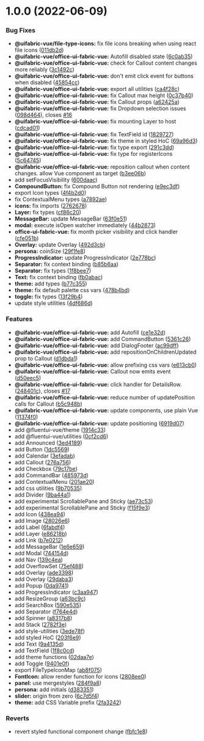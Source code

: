 # 1.0.0 (2022-06-09)


### Bug Fixes

* **@uifabric-vue/file-type-icons:** fix file icons breaking when using react file icons ([011db2d](https://github.com/johannes-z/office-fabric/commit/011db2d49037761d4aa88eae9447693cf7e3f418))
* **@uifabric-vue/office-ui-fabric-vue:** Autofill disabled state ([6c0ab35](https://github.com/johannes-z/office-fabric/commit/6c0ab359488fe1f645a6b5ff474fbcc18ff98940))
* **@uifabric-vue/office-ui-fabric-vue:** check for Callout content changes more reliably ([3c1492c](https://github.com/johannes-z/office-fabric/commit/3c1492c4e55c5add6348331403e0c26afa735af2))
* **@uifabric-vue/office-ui-fabric-vue:** don't emit click event for buttons when disabled ([45854cc](https://github.com/johannes-z/office-fabric/commit/45854cc885f04c77df58d260afafbf2d77cc7531))
* **@uifabric-vue/office-ui-fabric-vue:** export all utilities ([ca4f28c](https://github.com/johannes-z/office-fabric/commit/ca4f28c907fa5fe95b0697d72171b79cc202766d))
* **@uifabric-vue/office-ui-fabric-vue:** fix Callout max height ([0c37b40](https://github.com/johannes-z/office-fabric/commit/0c37b40a564f12b7d23c7f2cb742f5479fbeef32))
* **@uifabric-vue/office-ui-fabric-vue:** fix Callout props ([a62425a](https://github.com/johannes-z/office-fabric/commit/a62425ab429a6a334ccaecff3968d579662b6e7c))
* **@uifabric-vue/office-ui-fabric-vue:** fix Dropdown selection issues ([098d464](https://github.com/johannes-z/office-fabric/commit/098d4646e916b8f23ac63df1dd7a9568f79915a1)), closes [#16](https://github.com/johannes-z/office-fabric/issues/16)
* **@uifabric-vue/office-ui-fabric-vue:** fix mounting Layer to host ([cdcad01](https://github.com/johannes-z/office-fabric/commit/cdcad0181f6e2329804380273ea3361f4cfa95fd))
* **@uifabric-vue/office-ui-fabric-vue:** fix TextField id ([1829727](https://github.com/johannes-z/office-fabric/commit/18297276df19a40e6abef3c586b404e2e99fa02d))
* **@uifabric-vue/office-ui-fabric-vue:** fix theme in styled HoC ([69a96d3](https://github.com/johannes-z/office-fabric/commit/69a96d35c7e68baa6f499bcd2657806d376504f3))
* **@uifabric-vue/office-ui-fabric-vue:** fix type export ([291c3dd](https://github.com/johannes-z/office-fabric/commit/291c3dd0671de957e02251921dcbd048c955b299))
* **@uifabric-vue/office-ui-fabric-vue:** fix type for registerIcons ([5c64745](https://github.com/johannes-z/office-fabric/commit/5c6474546e9b2154fbceec08c2ffed18bdf4f5a5))
* **@uifabric-vue/office-ui-fabric-vue:** reposition callout when content changes. allow Vue component as target ([b3ee06b](https://github.com/johannes-z/office-fabric/commit/b3ee06bf29fa53f9fd14fe6c8b799272a4a48475))
* add setFocusVisibility ([600daac](https://github.com/johannes-z/office-fabric/commit/600daacf6b42dd2bb32ba541ecc90a33a6c1e823))
* **CompoundButton:** fix Compound Button not rendering ([e9ec3df](https://github.com/johannes-z/office-fabric/commit/e9ec3dfb313bfe831e8e8f3c0f54dff9a2bf81ca))
* export Icon types ([4f4b2d0](https://github.com/johannes-z/office-fabric/commit/4f4b2d0faa8a138391515bc4ea7fb0748abda134))
* fix ContextualMenu types ([a7892ae](https://github.com/johannes-z/office-fabric/commit/a7892ae1070a5e9ab72da2e5490c753a3ea36016))
* **icons:** fix imports ([2762678](https://github.com/johannes-z/office-fabric/commit/2762678a1e769176573b217384f5d9aac5136b3a))
* **Layer:** fix types ([cf86c20](https://github.com/johannes-z/office-fabric/commit/cf86c2048f7f2e53b81b3a860c5b1121812b0bd6))
* **MessageBar:** update MessageBar ([63f0e51](https://github.com/johannes-z/office-fabric/commit/63f0e515401341262480d13cdb8d57cb47476192))
* **modal:** execute isOpen watcher immediately ([44b2873](https://github.com/johannes-z/office-fabric/commit/44b2873af2859666cbdbe3526dbfe76add8e9a06))
* **office-ui-fabric-vue:** fix month picker visibility and click handler ([cfe051b](https://github.com/johannes-z/office-fabric/commit/cfe051b0ce5b583fadb5e77539769a45ebb39506))
* **Overlay:** update Overlay ([492d3cb](https://github.com/johannes-z/office-fabric/commit/492d3cbaea6c0f088d2db1f7729175512859fab2))
* **persona:** coinSize ([29f1fe8](https://github.com/johannes-z/office-fabric/commit/29f1fe884f3c4ea7ac173b2ceb6d2de533e3d834))
* **ProgressIndicator:** update ProgressIndicator ([2e778bc](https://github.com/johannes-z/office-fabric/commit/2e778bc8225ea3f641d5fc270b7aa6394b69667a))
* **Separator:** fix context binding ([b85b6aa](https://github.com/johannes-z/office-fabric/commit/b85b6aa38095b8dfccc35b71bdf0ba65652946c2))
* **Separator:** fix types ([1f8bee7](https://github.com/johannes-z/office-fabric/commit/1f8bee77525c2fe8d38b728b50aed21a0ad7849e))
* **Text:** fix context binding ([fb0abac](https://github.com/johannes-z/office-fabric/commit/fb0abac7c220cfd5d2f027f7f0dc0c2952070321))
* **theme:** add types ([b77c355](https://github.com/johannes-z/office-fabric/commit/b77c35571fb627269cf31d7927480e58e2417fca))
* **theme:** fix default palette css vars ([478b4bd](https://github.com/johannes-z/office-fabric/commit/478b4bd0d88882b49b848290ff191f218576deff))
* **toggle:** fix types ([13f29b4](https://github.com/johannes-z/office-fabric/commit/13f29b48b5a8528e127d3f1210fcac28171d9a73))
* update style utilities ([4df686d](https://github.com/johannes-z/office-fabric/commit/4df686dd8beed5808b018fba787619059d9b3aa9))


### Features

* **@uifabric-vue/office-ui-fabric-vue:** add Autofill ([ce1e32d](https://github.com/johannes-z/office-fabric/commit/ce1e32dc3556584e2b4383a5b110ce1f84754bfa))
* **@uifabric-vue/office-ui-fabric-vue:** add CommandButton ([5361c26](https://github.com/johannes-z/office-fabric/commit/5361c2622e68f48c021aa48c0ca0c7823f0ed7ba))
* **@uifabric-vue/office-ui-fabric-vue:** add DialogFooter ([ac99dff](https://github.com/johannes-z/office-fabric/commit/ac99dff35f1d9fca30db57bc78fa4a37920cadc8))
* **@uifabric-vue/office-ui-fabric-vue:** add repositionOnChildrenUpdated prop to Callout ([d1dbda1](https://github.com/johannes-z/office-fabric/commit/d1dbda19403273cc9439a197cad267d33d2ecc04))
* **@uifabric-vue/office-ui-fabric-vue:** allow prefixing css vars ([e613cb0](https://github.com/johannes-z/office-fabric/commit/e613cb0b73c30a9421cf7378bd6ecf982cd3b510))
* **@uifabric-vue/office-ui-fabric-vue:** Callout now emits event ([d50eec5](https://github.com/johannes-z/office-fabric/commit/d50eec55a8ac5fa6d69bcb7e525a7db7de3c0700))
* **@uifabric-vue/office-ui-fabric-vue:** click handler for DetailsRow. ([248401c](https://github.com/johannes-z/office-fabric/commit/248401c44a83ce8b7cc2fee8211adaf132c37cd8)), closes [#17](https://github.com/johannes-z/office-fabric/issues/17)
* **@uifabric-vue/office-ui-fabric-vue:** reduce number of updatePosition calls for Callout ([b5c948b](https://github.com/johannes-z/office-fabric/commit/b5c948bf113591c5bff8bd15075a24cc9e8bb4c5))
* **@uifabric-vue/office-ui-fabric-vue:** update components, use plain Vue ([11374f0](https://github.com/johannes-z/office-fabric/commit/11374f065b1bae35a103bdc93b4847210160cf6d))
* **@uifabric-vue/office-ui-fabric-vue:** update positioning ([6919d07](https://github.com/johannes-z/office-fabric/commit/6919d075882a6d3d19416267a5e8eb6b2ab207e8))
* add @fluentui-vue/theme ([1914c33](https://github.com/johannes-z/office-fabric/commit/1914c333b312eb7e3ba7830f0401bd19c22fbfca))
* add @fluentui-vue/utilities ([0cf2cd6](https://github.com/johannes-z/office-fabric/commit/0cf2cd68e6d2e6f7aa25cdd0273a48847911d79d))
* add Announced ([3ed4189](https://github.com/johannes-z/office-fabric/commit/3ed418910e3db78eec546168401921c4b3f29f7f))
* add Button ([1dc5569](https://github.com/johannes-z/office-fabric/commit/1dc55697ce58852dda92cc1f73c0aa83d8985e6e))
* add Calendar ([3efadab](https://github.com/johannes-z/office-fabric/commit/3efadabffd4a4fc2861c8906721e9e128a440ae0))
* add Callout ([276a756](https://github.com/johannes-z/office-fabric/commit/276a7567fac723e0069eb999c19905650ed2ea3e))
* add Checkbox ([79c17be](https://github.com/johannes-z/office-fabric/commit/79c17be81e60b18e5965e578a001a58ab8fd3eea))
* add CommandBar ([485973d](https://github.com/johannes-z/office-fabric/commit/485973da1c75470ff427da477b92d9609a84e34b))
* add ContextualMenu ([201ae20](https://github.com/johannes-z/office-fabric/commit/201ae2094658a2bc36824bf5a3d77447caa22427))
* add css utilities ([9b70535](https://github.com/johannes-z/office-fabric/commit/9b70535edd2341398c36a0d6b241424a4b7ef33e))
* add Divider ([9ba44a1](https://github.com/johannes-z/office-fabric/commit/9ba44a13472b5c1ebbf2c5a50faa882b2882af03))
* add experimental ScrollablePane and Sticky ([ae73c53](https://github.com/johannes-z/office-fabric/commit/ae73c5349d060752d1403c62c7274ff450bb05f0))
* add experimental ScrollablePane and Sticky ([f15f9e3](https://github.com/johannes-z/office-fabric/commit/f15f9e324c03d7c6ed9c622a18e581882152255e))
* add Icon ([438ea94](https://github.com/johannes-z/office-fabric/commit/438ea947e5a59dfe57c83e980cd9adedd25a476b))
* add Image ([28026e6](https://github.com/johannes-z/office-fabric/commit/28026e676dd9ced942c923caef20c682cc39ebea))
* add Label ([6fabdf4](https://github.com/johannes-z/office-fabric/commit/6fabdf4a453058cbe856fee0edf44c884171c821))
* add Layer ([e86218b](https://github.com/johannes-z/office-fabric/commit/e86218b5edb973f12b7856bfac68e7d714d94164))
* add Link ([b7e0212](https://github.com/johannes-z/office-fabric/commit/b7e02127920be515475976aa3bd53886e82f693d))
* add MessageBar ([1e6e659](https://github.com/johannes-z/office-fabric/commit/1e6e65951b30735d78149204605b35f357c691bb))
* add Modal ([744154d](https://github.com/johannes-z/office-fabric/commit/744154d841e5ace6cf33cb4f9c0c68d60d403b24))
* add Nav ([139c4ea](https://github.com/johannes-z/office-fabric/commit/139c4ea4bbe515f8bddbb19984ea449dc71c809f))
* add OverflowSet ([75ef488](https://github.com/johannes-z/office-fabric/commit/75ef4881b40896dc5719f66a00079486464f8025))
* add Overlay ([ade3398](https://github.com/johannes-z/office-fabric/commit/ade3398f3ae5b5370df3d2ba93c744f953d49477))
* add Overlay ([29daba3](https://github.com/johannes-z/office-fabric/commit/29daba3e344c7b58f0f2ae475461df67a07c378b))
* add Popup ([0da9741](https://github.com/johannes-z/office-fabric/commit/0da97411842fe6f8c7b1fa331743fb807b42cd8e))
* add ProgressIndicator ([c3aa947](https://github.com/johannes-z/office-fabric/commit/c3aa947b1faae9107b3f40bfeddd497279eabe29))
* add ResizeGroup ([a63bc9c](https://github.com/johannes-z/office-fabric/commit/a63bc9c72c6b42dd8693fc7287ddc3b255f506fd))
* add SearchBox ([590e535](https://github.com/johannes-z/office-fabric/commit/590e53582d06655a1db4e4dfc10febb9a47323f5))
* add Separator ([f764e4d](https://github.com/johannes-z/office-fabric/commit/f764e4dd80844b998f563492d839e8c4ee1b06e4))
* add Spinner ([a8317b8](https://github.com/johannes-z/office-fabric/commit/a8317b87ccce677bb0839b4c14ba971671e4f49d))
* add Stack ([2782f3e](https://github.com/johannes-z/office-fabric/commit/2782f3e27210e44ea28ce2e264db7de1f3601b31))
* add style-utilities ([3ede78f](https://github.com/johannes-z/office-fabric/commit/3ede78f6e7189ed0452040652188fc22d44532f4))
* add styled HoC ([203f6e9](https://github.com/johannes-z/office-fabric/commit/203f6e9bdcca6e4c528d298088a1b416520fe3eb))
* add Text ([9a4135d](https://github.com/johannes-z/office-fabric/commit/9a4135dd11125b170087e8305bc1d0d8eaa39ce5))
* add TextField ([1f8c0cd](https://github.com/johannes-z/office-fabric/commit/1f8c0cdff7e3e1be5040758d11d5d4863e266d19))
* add theme functions ([02daa7e](https://github.com/johannes-z/office-fabric/commit/02daa7e84c56cb09e2e569c514f3259c8f06436e))
* add Toggle ([9401e0f](https://github.com/johannes-z/office-fabric/commit/9401e0fd2e569d6960dad123f41d6debd78e1b09))
* export FileTypeIconMap ([ab8f075](https://github.com/johannes-z/office-fabric/commit/ab8f075d5d87a7f3ba4811efee8ccac94814ce1e))
* **FontIcon:** allow render function for icons ([2808ee0](https://github.com/johannes-z/office-fabric/commit/2808ee0496ce4a3d4bb87c0e764480259a140421))
* **panel:** use mergestyles ([284f9a8](https://github.com/johannes-z/office-fabric/commit/284f9a8ee59da438212ebbb51d602f88f833d966))
* **persona:** add initials ([d383351](https://github.com/johannes-z/office-fabric/commit/d38335110973a55bfe640b95707422b61901fd8b))
* **slider:** origin from zero ([6c7d5f4](https://github.com/johannes-z/office-fabric/commit/6c7d5f4fc727c8c1c593252f2b73a35239fcc7cf))
* **theme:** add CSS Variable prefix ([2fa3242](https://github.com/johannes-z/office-fabric/commit/2fa32429ee78289966db9655268af99be700cf01))


### Reverts

* revert styled functional component change ([fbfc1e8](https://github.com/johannes-z/office-fabric/commit/fbfc1e851dede0db1a5877772343632e0872276c))




